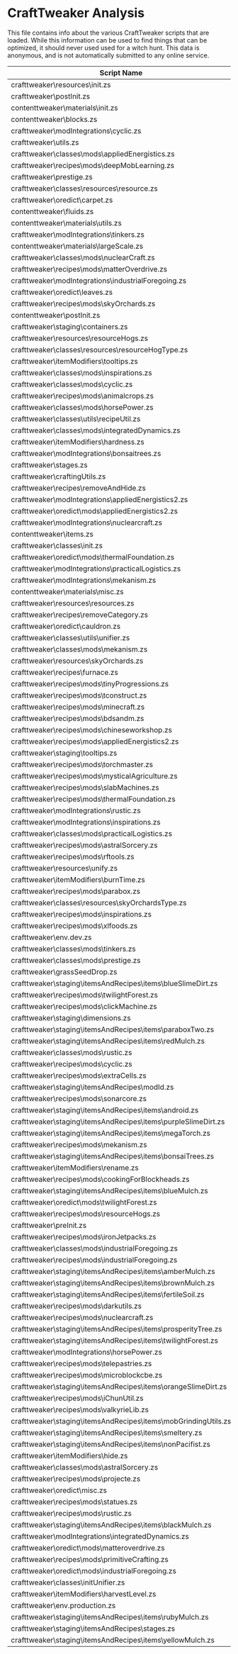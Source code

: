 # CraftTweaker Analysis

This file contains info about the various CraftTweaker scripts that are loaded.
While this information can be used to find things that can be optimized, it
should never used used for a witch hunt. This data is anonymous, and is not
automatically submitted to any online service.

| Script Name                                                    | Time  |
|----------------------------------------------------------------|-------|
| crafttweaker\resources\init.zs                                 | 352ms |
| crafttweaker\postInit.zs                                       | 279ms |
| contenttweaker\materials\init.zs                               | 147ms |
| contenttweaker\blocks.zs                                       | 74ms  |
| crafttweaker\modIntegrations\cyclic.zs                         | 62ms  |
| crafttweaker\utils.zs                                          | 44ms  |
| crafttweaker\classes\mods\appliedEnergistics.zs                | 27ms  |
| crafttweaker\recipes\mods\deepMobLearning.zs                   | 25ms  |
| crafttweaker\prestige.zs                                       | 24ms  |
| crafttweaker\classes\resources\resource.zs                     | 22ms  |
| crafttweaker\oredict\carpet.zs                                 | 20ms  |
| contenttweaker\fluids.zs                                       | 19ms  |
| contenttweaker\materials\utils.zs                              | 16ms  |
| crafttweaker\modIntegrations\tinkers.zs                        | 15ms  |
| contenttweaker\materials\largeScale.zs                         | 13ms  |
| crafttweaker\classes\mods\nuclearCraft.zs                      | 12ms  |
| crafttweaker\recipes\mods\matterOverdrive.zs                   | 12ms  |
| crafttweaker\modIntegrations\industrialForegoing.zs            | 11ms  |
| crafttweaker\oredict\leaves.zs                                 | 10ms  |
| crafttweaker\recipes\mods\skyOrchards.zs                       | 10ms  |
| contenttweaker\postInit.zs                                     | 10ms  |
| crafttweaker\staging\containers.zs                             | 9ms   |
| crafttweaker\resources\resourceHogs.zs                         | 8ms   |
| crafttweaker\classes\resources\resourceHogType.zs              | 7ms   |
| crafttweaker\itemModifiers\tooltips.zs                         | 7ms   |
| crafttweaker\classes\mods\inspirations.zs                      | 7ms   |
| crafttweaker\classes\mods\cyclic.zs                            | 6ms   |
| crafttweaker\recipes\mods\animalcrops.zs                       | 6ms   |
| crafttweaker\classes\mods\horsePower.zs                        | 6ms   |
| crafttweaker\classes\utils\recipeUtil.zs                       | 6ms   |
| crafttweaker\classes\mods\integratedDynamics.zs                | 6ms   |
| crafttweaker\itemModifiers\hardness.zs                         | 6ms   |
| crafttweaker\modIntegrations\bonsaitrees.zs                    | 6ms   |
| crafttweaker\stages.zs                                         | 6ms   |
| crafttweaker\craftingUtils.zs                                  | 6ms   |
| crafttweaker\recipes\removeAndHide.zs                          | 6ms   |
| crafttweaker\modIntegrations\appliedEnergistics2.zs            | 6ms   |
| crafttweaker\oredict\mods\appliedEnergistics2.zs               | 5ms   |
| crafttweaker\modIntegrations\nuclearcraft.zs                   | 5ms   |
| contenttweaker\items.zs                                        | 5ms   |
| crafttweaker\classes\init.zs                                   | 4ms   |
| crafttweaker\oredict\mods\thermalFoundation.zs                 | 4ms   |
| crafttweaker\modIntegrations\practicalLogistics.zs             | 4ms   |
| crafttweaker\modIntegrations\mekanism.zs                       | 4ms   |
| contenttweaker\materials\misc.zs                               | 4ms   |
| crafttweaker\resources\resources.zs                            | 4ms   |
| crafttweaker\recipes\removeCategory.zs                         | 4ms   |
| crafttweaker\oredict\cauldron.zs                               | 3ms   |
| crafttweaker\classes\utils\unifier.zs                          | 3ms   |
| crafttweaker\classes\mods\mekanism.zs                          | 3ms   |
| crafttweaker\resources\skyOrchards.zs                          | 3ms   |
| crafttweaker\recipes\furnace.zs                                | 3ms   |
| crafttweaker\recipes\mods\tinyProgressions.zs                  | 3ms   |
| crafttweaker\recipes\mods\tconstruct.zs                        | 3ms   |
| crafttweaker\recipes\mods\minecraft.zs                         | 3ms   |
| crafttweaker\recipes\mods\bdsandm.zs                           | 2ms   |
| crafttweaker\recipes\mods\chineseworkshop.zs                   | 2ms   |
| crafttweaker\recipes\mods\appliedEnergistics2.zs               | 2ms   |
| crafttweaker\staging\tooltips.zs                               | 2ms   |
| crafttweaker\recipes\mods\torchmaster.zs                       | 2ms   |
| crafttweaker\recipes\mods\mysticalAgriculture.zs               | 2ms   |
| crafttweaker\recipes\mods\slabMachines.zs                      | 2ms   |
| crafttweaker\recipes\mods\thermalFoundation.zs                 | 2ms   |
| crafttweaker\modIntegrations\rustic.zs                         | 2ms   |
| crafttweaker\modIntegrations\inspirations.zs                   | 2ms   |
| crafttweaker\classes\mods\practicalLogistics.zs                | 2ms   |
| crafttweaker\recipes\mods\astralSorcery.zs                     | 2ms   |
| crafttweaker\recipes\mods\rftools.zs                           | 2ms   |
| crafttweaker\resources\unify.zs                                | 2ms   |
| crafttweaker\itemModifiers\burnTime.zs                         | 2ms   |
| crafttweaker\recipes\mods\parabox.zs                           | 2ms   |
| crafttweaker\classes\resources\skyOrchardsType.zs              | 2ms   |
| crafttweaker\recipes\mods\inspirations.zs                      | 2ms   |
| crafttweaker\recipes\mods\xlfoods.zs                           | 2ms   |
| crafttweaker\env.dev.zs                                        | 2ms   |
| crafttweaker\classes\mods\tinkers.zs                           | 2ms   |
| crafttweaker\classes\mods\prestige.zs                          | 2ms   |
| crafttweaker\grassSeedDrop.zs                                  | 2ms   |
| crafttweaker\staging\itemsAndRecipes\items\blueSlimeDirt.zs    | 2ms   |
| crafttweaker\recipes\mods\twilightForest.zs                    | 2ms   |
| crafttweaker\recipes\mods\clickMachine.zs                      | 1ms   |
| crafttweaker\staging\dimensions.zs                             | 1ms   |
| crafttweaker\staging\itemsAndRecipes\items\paraboxTwo.zs       | 1ms   |
| crafttweaker\staging\itemsAndRecipes\items\redMulch.zs         | 1ms   |
| crafttweaker\classes\mods\rustic.zs                            | 1ms   |
| crafttweaker\recipes\mods\cyclic.zs                            | 1ms   |
| crafttweaker\recipes\mods\extraCells.zs                        | 1ms   |
| crafttweaker\staging\itemsAndRecipes\modId.zs                  | 1ms   |
| crafttweaker\recipes\mods\sonarcore.zs                         | 1ms   |
| crafttweaker\staging\itemsAndRecipes\items\android.zs          | 1ms   |
| crafttweaker\staging\itemsAndRecipes\items\purpleSlimeDirt.zs  | 1ms   |
| crafttweaker\staging\itemsAndRecipes\items\megaTorch.zs        | 1ms   |
| crafttweaker\recipes\mods\mekanism.zs                          | 1ms   |
| crafttweaker\staging\itemsAndRecipes\items\bonsaiTrees.zs      | 1ms   |
| crafttweaker\itemModifiers\rename.zs                           | 1ms   |
| crafttweaker\recipes\mods\cookingForBlockheads.zs              | 1ms   |
| crafttweaker\staging\itemsAndRecipes\items\blueMulch.zs        | 1ms   |
| crafttweaker\oredict\mods\twilightForest.zs                    | 1ms   |
| crafttweaker\recipes\mods\resourceHogs.zs                      | 1ms   |
| crafttweaker\preInit.zs                                        | 1ms   |
| crafttweaker\recipes\mods\ironJetpacks.zs                      | 1ms   |
| crafttweaker\classes\mods\industrialForegoing.zs               | 1ms   |
| crafttweaker\recipes\mods\industrialForegoing.zs               | 1ms   |
| crafttweaker\staging\itemsAndRecipes\items\amberMulch.zs       | 1ms   |
| crafttweaker\staging\itemsAndRecipes\items\brownMulch.zs       | 1ms   |
| crafttweaker\staging\itemsAndRecipes\items\fertileSoil.zs      | 1ms   |
| crafttweaker\recipes\mods\darkutils.zs                         | 1ms   |
| crafttweaker\recipes\mods\nuclearcraft.zs                      | 1ms   |
| crafttweaker\staging\itemsAndRecipes\items\prosperityTree.zs   | 1ms   |
| crafttweaker\staging\itemsAndRecipes\items\twilightForest.zs   | 1ms   |
| crafttweaker\modIntegrations\horsePower.zs                     | 1ms   |
| crafttweaker\recipes\mods\telepastries.zs                      | 1ms   |
| crafttweaker\recipes\mods\microblockcbe.zs                     | 1ms   |
| crafttweaker\staging\itemsAndRecipes\items\orangeSlimeDirt.zs  | 1ms   |
| crafttweaker\recipes\mods\iChunUtil.zs                         | 1ms   |
| crafttweaker\recipes\mods\valkyrieLib.zs                       | 1ms   |
| crafttweaker\staging\itemsAndRecipes\items\mobGrindingUtils.zs | 1ms   |
| crafttweaker\staging\itemsAndRecipes\items\smeltery.zs         | 1ms   |
| crafttweaker\staging\itemsAndRecipes\items\nonPacifist.zs      | 1ms   |
| crafttweaker\itemModifiers\hide.zs                             | 1ms   |
| crafttweaker\classes\mods\astralSorcery.zs                     | 1ms   |
| crafttweaker\recipes\mods\projecte.zs                          | 1ms   |
| crafttweaker\oredict\misc.zs                                   | 1ms   |
| crafttweaker\recipes\mods\statues.zs                           | 1ms   |
| crafttweaker\recipes\mods\rustic.zs                            | 1ms   |
| crafttweaker\staging\itemsAndRecipes\items\blackMulch.zs       | 1ms   |
| crafttweaker\modIntegrations\integratedDynamics.zs             | 1ms   |
| crafttweaker\oredict\mods\matteroverdrive.zs                   | 1ms   |
| crafttweaker\recipes\mods\primitiveCrafting.zs                 | 0ms   |
| crafttweaker\oredict\mods\industrialForegoing.zs               | 0ms   |
| crafttweaker\classes\initUnifier.zs                            | 0ms   |
| crafttweaker\itemModifiers\harvestLevel.zs                     | 0ms   |
| crafttweaker\env.production.zs                                 | 0ms   |
| crafttweaker\staging\itemsAndRecipes\items\rubyMulch.zs        | 0ms   |
| crafttweaker\staging\itemsAndRecipes\stages.zs                 | 0ms   |
| crafttweaker\staging\itemsAndRecipes\items\yellowMulch.zs      | 0ms   |
